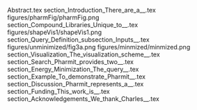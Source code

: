 Abstract.tex
section_Introduction_There_are_a__.tex
figures/pharmFig/pharmFig.png
section_Compound_Libraries_Unique_to__.tex
figures/shapeVis1/shapeVis1.png
section_Query_Definition_subsection_Inputs__.tex
figures/unminimized/fig3a.png
figures/minmized/minmized.png
section_Visualization_The_visualization_scheme__.tex
section_Search_Pharmit_provides_two__.tex
section_Energy_Minimization_The_query__.tex
section_Example_To_demonstrate_Pharmit__.tex
section_Discussion_Pharmit_represents_a__.tex
section_Funding_This_work_is__.tex
section_Acknowledgements_We_thank_Charles__.tex
